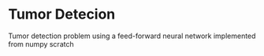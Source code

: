 # Tumor Detecion
 Tumor detection problem using a feed-forward neural network implemented from numpy scratch
